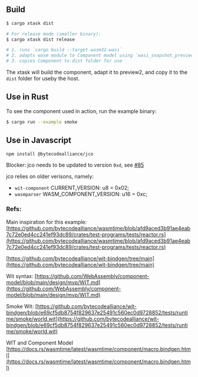## Build

```bash
$ cargo xtask dist

# For release mode (smaller binary):
$ cargo xtask dist release

# 1. runs `cargo build --target wasm32-wasi`
# 2. adapts wasm module to Component model using `wasi_snapshot_preview1`
# 3. copies Component to dist folder for use
```

The xtask will build the component, adapt it to preview2, and copy it to the `dist` folder for useby the host.

## Use in Rust

To see the component used in action, run the example binary:

```bash
$ cargo run --example smoke
```

## Use in Javascript

`npm install @bytecodealliance/jco`

Blocker: jco needs to be updated to version `0xd`, see [#85](https://github.com/bytecodealliance/jco/issues/85)

jco relies on older verisons, namely:

-   `wit-component` CURRENT_VERSION: u8 = 0x02;
-   `wasmparser` WASM_COMPONENT_VERSION: u16 = 0xc;

### Refs:

Main inspiration for this example:
[https://github.com/bytecodealliance/wasmtime/blob/afd9aced3b91ae4eab7c72e0ed4cc241ef93dc89/crates/test-programs/tests/reactor.rs](https://github.com/bytecodealliance/wasmtime/blob/afd9aced3b91ae4eab7c72e0ed4cc241ef93dc89/crates/test-programs/tests/reactor.rs)

[https://github.com/bytecodealliance/wit-bindgen/tree/main](https://github.com/bytecodealliance/wit-bindgen/tree/main)

Wit syntax:
[https://github.com/WebAssembly/component-model/blob/main/design/mvp/WIT.md](https://github.com/WebAssembly/component-model/blob/main/design/mvp/WIT.md)

Smoke Wit:
[https://github.com/bytecodealliance/wit-bindgen/blob/e69cf5db8754f829637e25491c560ec0d9728852/tests/runtime/smoke/world.wit](https://github.com/bytecodealliance/wit-bindgen/blob/e69cf5db8754f829637e25491c560ec0d9728852/tests/runtime/smoke/world.wit)

WIT and Component Model
[https://docs.rs/wasmtime/latest/wasmtime/component/macro.bindgen.html](https://docs.rs/wasmtime/latest/wasmtime/component/macro.bindgen.html)
